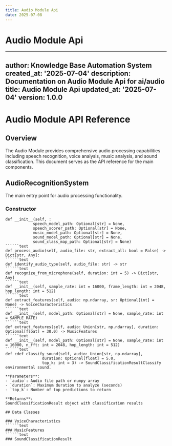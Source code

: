 ```yaml
---
title: Audio Module Api
date: 2025-07-08
---
```


# Audio Module Api

---
author: Knowledge Base Automation System
created_at: '2025-07-04'
description: Documentation on Audio Module Api for ai/audio
title: Audio Module Api
updated_at: '2025-07-04'
version: 1.0.0
---

# Audio Module API Reference

## Overview
The Audio Module provides comprehensive audio processing capabilities including speech recognition, voice analysis, music analysis, and sound classification. This document serves as the API reference for the main components.

## AudioRecognitionSystem

The main entry point for audio processing functionality.

### Constructor
```text
def __init__(self, :
            speech_model_path: Optional[str] = None,
            speech_scorer_path: Optional[str] = None,
            music_model_path: Optional[str] = None,
            sound_model_path: Optional[str] = None,
            sound_class_map_path: Optional[str] = None)
``````text
def process_audio(self, audio_file: str, extract_all: bool = False) -> Dict[str, Any]:
``````text
def identify_audio_type(self, audio_file: str) -> str
``````text
def recognize_from_microphone(self, duration: int = 5) -> Dict[str, Any]
``````text
def __init__(self, sample_rate: int = 16000, frame_length: int = 2048, hop_length: int = 512)
``````text
def extract_features(self, audio: np.ndarray, sr: Optional[int] = None) -> VoiceCharacteristics
``````text
def __init__(self, model_path: Optional[str] = None, sample_rate: int = SAMPLE_RATE)
``````text
def extract_features(self, audio: Union[str, np.ndarray], duration: Optional[float] = 30.0) -> MusicFeatures
``````text
def __init__(self, model_path: Optional[str] = None, sample_rate: int = 16000, n_fft: int = 2048, hop_length: int = 512)
``````text
def cdef classify_sound(self, audio: Union[str, np.ndarray], 
                duration: Optional[float] = 5.0,
                top_k: int = 3) -> SoundClassificationResultClassify environmental sound.

**Parameters**:
- `audio`: Audio file path or numpy array
- `duration`: Maximum duration to analyze (seconds)
- `top_k`: Number of top predictions to return

**Returns**:
SoundClassificationResult object with classification results

## Data Classes

### VoiceCharacteristics
``````text
### MusicFeatures
``````text
### SoundClassificationResult
```